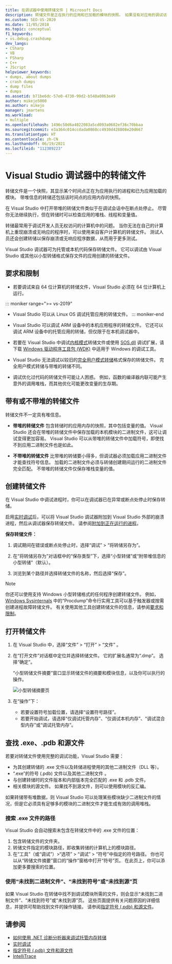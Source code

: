 ```yaml
---
title: 在调试器中使用转储文件 | Microsoft Docs
description: 转储文件是正在执行的应用和已加载的模块的快照。 如果没有对应用的调试访问权限，请考虑创建转储文件。
ms.custom: SEO-VS-2020
ms.date: 11/05/2018
ms.topic: conceptual
f1_keywords:
- vs.debug.crashdump
dev_langs:
- CSharp
- VB
- FSharp
- C++
- JScript
helpviewer_keywords:
- dumps, about dumps
- crash dumps
- dump files
- dumps
ms.assetid: b71be6dc-57e0-4730-99d2-b540a0863e49
author: mikejo5000
ms.author: mikejo
manager: jmartens
ms.workload:
- multiple
ms.openlocfilehash: 1496c50d6a4022083a5cd093a0682ef36c70bbaa
ms.sourcegitcommit: e3a364c014ccdada0860cc4930d428808e20d667
ms.translationtype: HT
ms.contentlocale: zh-CN
ms.lasthandoff: 06/19/2021
ms.locfileid: "112389223"
---
```

# <a name="dump-files-in-the-visual-studio-debugger"></a>Visual Studio 调试器中的转储文件

<a name="BKMK_What_is_a_dump_file_"></a>转储文件是一个快照，其显示某个时间点正在为应用执行的进程和已为应用加载的模块。 带堆信息的转储还包括该时间点的应用内存的快照。

在 Visual Studio 中打开带堆的转储文件类似于在调试会话中在断点处停止。 尽管你无法继续执行，但在转储时可以检查应用的堆栈、线程和变量值。

转储最常用于调试开发人员无权访问的计算机中的问题。 当你无法在自己的计算机上重现崩溃或无响应的程序时，可以使用来自客户计算机的转储文件。 测试人员还会创建转储以保存崩溃或无响应程序数据，从而用于更多测试。

Visual Studio 调试器可为托管或本机代码保存转储文件。 它可以调试由 Visual Studio 或其他以小型转储格式保存文件的应用创建的转储文件。

## <a name="requirements-and-limitations"></a><a name="BKMK_Requirements_and_limitations"></a>要求和限制

- 若要调试来自 64 位计算机的转储文件，Visual Studio 必须在 64 位计算机上运行。

::: moniker range=">= vs-2019"
- Visual Studio 可以从 Linux OS 调试托管应用的转储文件。 
::: moniker-end

- Visual Studio 可以调试 ARM 设备中的本机应用程序的转储文件。 它还可以调试 ARM 设备中的托管应用的转储，但仅限于在本机调试器中。

- 若要在 Visual Studio 中调试[内核模式](/windows-hardware/drivers/debugger/kernel-mode-dump-files)转储文件或使用 [SOS.dll](/dotnet/framework/tools/sos-dll-sos-debugging-extension) 调试扩展，请下载 [Windows 驱动程序工具包 (WDK)](/windows-hardware/drivers/download-the-wdk) 中适用于 Windows 的调试工具。

- Visual Studio 无法调试以较旧的[完全用户模式转储](/windows/desktop/wer/collecting-user-mode-dumps)格式保存的转储文件。 完全用户模式转储与带堆的转储不同。

- 调试优化过代码的转储文件可能让人困惑。 例如，函数的编译器内联可能产生意外的调用堆栈，而其他优化可能更改变量的生存期。

## <a name="dump-files-with-or-without-heaps"></a><a name="BKMK_Dump_files__with_or_without_heaps"></a>带有或不带堆的转储文件

转储文件不一定具有堆信息。

- **带堆的转储文件** 包含转储时的应用内存的快照，其中包括变量的值。 Visual Studio 还会在带堆的转储文件中保存加载的本机模块的二进制文件，这可让调试变得更加容易。 Visual Studio 可以从带堆的转储文件中加载符号，即使找不到应用二进制文件也是如此。

- **不带堆的转储文件** 比带堆的转储要小得多，但调试器必须加载应用二进制文件才能查找符号信息。 加载的二进制文件必须与转储创建期间运行的二进制文件完全匹配。 不带堆的转储文件仅保存堆栈变量的值。

## <a name="create-a-dump-file"></a><a name="BKMK_Create_a_dump_file"></a>创建转储文件

在 Visual Studio 中调试进程时，你可以在调试器已在异常或断点处停止时保存转储。

启用[实时调试](../debugger/just-in-time-debugging-in-visual-studio.md)后，可以将 Visual Studio 调试器附加到 Visual Studio 外部的崩溃进程，然后从调试器保存转储文件。 请参阅[附加到正在运行的进程](../debugger/attach-to-running-processes-with-the-visual-studio-debugger.md)。

**保存转储文件：**

1. 调试期间在错误或断点处停止时，选择“调试” > “将转储另存为”。

1. 在“将转储另存为”对话框中的“保存类型”下，选择“小型转储”或“附带堆信息的小型转储”（默认）。

1. 浏览到某个路径并选择转储文件的名称，然后选择“保存”。

>[!NOTE]
>你还可以使用支持 Windows 小型转储格式的任何程序创建转储文件。 例如，[Windows Sysinternals](/sysinternals/) 中的“Procdump”命令行实用工具可以基于触发器或按需创建进程故障转储文件。 有关使用其他工具创建转储文件的信息，请参阅[要求和限制](../debugger/using-dump-files.md#BKMK_Requirements_and_limitations)。

## <a name="open-a-dump-file"></a><a name="BKMK_Open_a_dump_file"></a>打开转储文件

1. 在 Visual Studio 中，选择“文件” > “打开” > “文件”  。

1. 在“打开文件”对话框中定位并选择转储文件。 它的扩展名通常为“.dmp”。 选择“确定”。

   “小型转储文件摘要”窗口显示转储文件的摘要和模块信息，以及你可以执行的操作。

   ![小型转储摘要页](../debugger/media/dbg_dump_summarypage.png "小型转储摘要页")

1. 在“操作”下：
   - 若要设置符号加载位置，请选择“设置符号路径”。
   - 若要开始调试，请选择“仅调试托管内存”、“仅调试本机内存”、“调试混合型内存”或“调试托管内存”。

## <a name="find-exe-pdb-and-source-files"></a><a name="BKMK_Find_binaries__symbol___pdb__files__and_source_files"></a>查找 .exe、.pdb 和源文件

若要对转储文件使用完整的调试功能，Visual Studio 需要：

- 为其创建转储的 .exe 文件以及转储进程使用的其他二进制文件（DLL 等）。
- “.exe”的符号 (.pdb) 文件以及其他二进制文件 。
- 与创建转储时的文件版本和内部版本完全匹配的 .exe 和 .pdb 文件。
- 相关模块的源文件。 如果找不到源文件，则可以使用模块的反汇编。

如果转储带有堆数据，则 Visual Studio 可以处理某些模块缺少二进制文件的情况，但是它必须具有足够多的模块的二进制文件才能生成有效的调用堆栈。

### <a name="search-paths-for-exe-files"></a>搜索 .exe 文件的路径

Visual Studio 会自动搜索未包含在转储文件中的 .exe 文件的位置：

1. 包含转储文件的文件夹。
2. 转储文件指定的模块路径，即收集转储的计算机上的模块路径。
3. 在“工具”（或“调试”）>“选项” > “调试” > “符号”中指定的符号路径。 你也可以从“转储文件摘要”窗口的“操作”窗格中打开“符号”页。 在此页上，你可以添加更多要搜索的位置。

### <a name="use-the-no-binary-no-symbols-or-no-source-found-pages"></a>使用“未找到二进制文件”、“未找到符号”或“未找到源”页

如果 Visual Studio 在转储中找不到调试模块所需的文件，则会显示“未找到二进制文件”、“未找到符号”或“未找到源”页。 这些页面提供有关问题原因的详细信息，并提供可帮助找到文件的操作链接。 请参阅[指定符号 (.pdb) 和源文件](../debugger/specify-symbol-dot-pdb-and-source-files-in-the-visual-studio-debugger.md)。

## <a name="see-also"></a>请参阅

- [如何使用 .NET 诊断分析器来调试托管内存转储](../debugger/how-to-debug-managed-memory-dump.md)
- [实时调试](../debugger/just-in-time-debugging-in-visual-studio.md)
- [指定符号 (.pdb) 文件和源文件](../debugger/specify-symbol-dot-pdb-and-source-files-in-the-visual-studio-debugger.md)
- [IntelliTrace](../debugger/intellitrace.md)